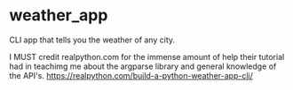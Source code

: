 # weather_app
CLI app that tells you the weather of any city.

I MUST credit realpython.com for the immense amount of help their tutorial had in teachimg me about the argparse library and general knowledge of the API's.  https://realpython.com/build-a-python-weather-app-cli/
